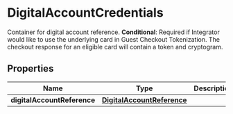 

# DigitalAccountCredentials

Container for digital account reference.  __Conditional__: Required if Integrator would like to use the underlying card in Guest Checkout Tokenization. The checkout response for an eligible card will contain a token and cryptogram. 

## Properties

| Name | Type | Description | Notes |
|------------ | ------------- | ------------- | -------------|
|**digitalAccountReference** | [**DigitalAccountReference**](DigitalAccountReference.md) |  |  |



